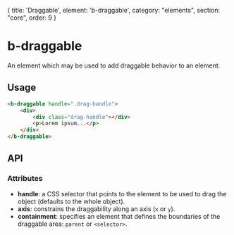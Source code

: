 {
  title: 'Draggable',
  element: 'b-draggable',
  category: "elements",
  section: "core",
  order: 9
}

# b-draggable

An element which may be used to add draggable behavior to an element.

## Usage

```html
<b-draggable handle=".drag-handle">
    <div>
        <div class="drag-handle"></div>
        <p>Lorem ipsum...</p>
    </div>
</b-draggable>
```

## API

### Attributes
- __handle__: a CSS selector that points to the element to be used to drag the object (defaults to the whole object).
- __axis__: constrains the draggability along an axis (`x` or `y`).
- __containment__: specifies an element that defines the boundaries of the draggable area: `parent` or `<selector>`.